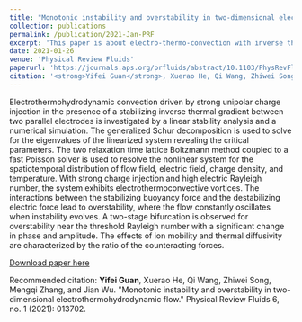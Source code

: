 ```yaml
---
title: "Monotonic instability and overstability in two-dimensional electrothermohydrodynamic flow"
collection: publications
permalink: /publication/2021-Jan-PRF
excerpt: 'This paper is about electro-thermo-convection with inverse thermal gradient.'
date: 2021-01-26
venue: 'Physical Review Fluids'
paperurl: 'https://journals.aps.org/prfluids/abstract/10.1103/PhysRevFluids.6.013702'
citation: '<strong>Yifei Guan</strong>, Xuerao He, Qi Wang, Zhiwei Song, Mengqi Zhang, and Jian Wu. "Monotonic instability and overstability in two-dimensional electrothermohydrodynamic flow." Physical Review Fluids 6, no. 1 (2021): 013702.'
---
```


Electrothermohydrodynamic convection driven by strong unipolar charge injection in the presence of a stabilizing inverse thermal gradient between two parallel electrodes is investigated by a linear stability analysis and a numerical simulation. The generalized Schur decomposition is used to solve for the eigenvalues of the linearized system revealing the critical parameters. The two relaxation time lattice Boltzmann method coupled to a fast Poisson solver is used to resolve the nonlinear system for the spatiotemporal distribution of flow field, electric field, charge density, and temperature. With strong charge injection and high electric Rayleigh number, the system exhibits electrothermoconvective vortices. The interactions between the stabilizing buoyancy force and the destabilizing electric force lead to overstability, where the flow constantly oscillates when instability evolves. A two-stage bifurcation is observed for overstability near the threshold Rayleigh number with a significant change in phase and amplitude. The effects of ion mobility and thermal diffusivity are characterized by the ratio of the counteracting forces.

[Download paper here](https://journals.aps.org/prfluids/abstract/10.1103/PhysRevFluids.6.013702)

Recommended citation: <strong>Yifei Guan</strong>, Xuerao He, Qi Wang, Zhiwei Song, Mengqi Zhang, and Jian Wu. "Monotonic instability and overstability in two-dimensional electrothermohydrodynamic flow." Physical Review Fluids 6, no. 1 (2021): 013702.

